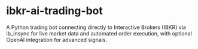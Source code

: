 # ibkr-ai-trading-bot
A Python trading bot connecting directly to Interactive Brokers (IBKR) via ib_insync for live market data and automated order execution, with optional OpenAI integration for advanced signals.
